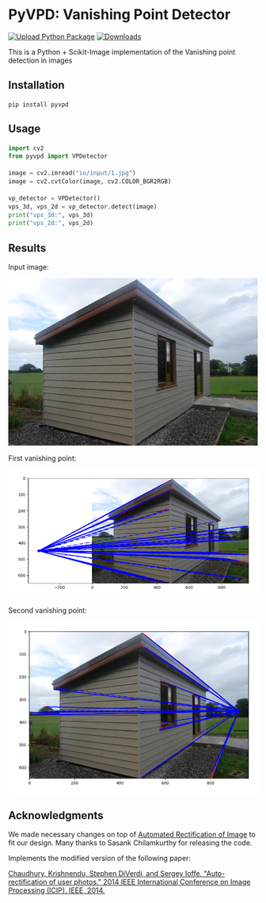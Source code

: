 # PyVPD: Vanishing Point Detector

[![Upload Python Package](https://github.com/SajjadAemmi/PyVPD/actions/workflows/python-publish.yml/badge.svg)](https://github.com/SajjadAemmi/PyVPD/actions/workflows/python-publish.yml)
[![Downloads](https://static.pepy.tech/badge/pyvpd)](https://pepy.tech/project/pyvpd)

This is a Python + Scikit-Image implementation of the Vanishing point detection in images

## Installation
```
pip install pyvpd
```

## Usage

```python
import cv2
from pyvpd import VPDetector

image = cv2.imread("io/input/1.jpg")
image = cv2.cvtColor(image, cv2.COLOR_BGR2RGB)

vp_detector = VPDetector()
vps_3d, vps_2d = vp_detector.detect(image)
print("vps_3d:", vps_3d)
print("vps_2d:", vps_2d)
```

## Results

Input image:

![Input image](./io/input/1.jpg)

First vanishing point:

![First vanishing point](./io/output/vp1.png)

Second vanishing point:

![Second vanishing point](./io/output/vp2.png)

## Acknowledgments
We made necessary changes on top of [Automated Rectification of Image](https://github.com/chsasank/Image-Rectification) to fit our design. Many thanks to Sasank Chilamkurthy for releasing the code.

Implements the modified version of the following paper:  

[Chaudhury, Krishnendu, Stephen DiVerdi, and Sergey Ioffe. "Auto-rectification
of user photos." 2014 IEEE International Conference on Image Processing (ICIP).
 IEEE, 2014.](https://static.googleusercontent.com/media/research.google.com/en//pubs/archive/42532.pdf)
